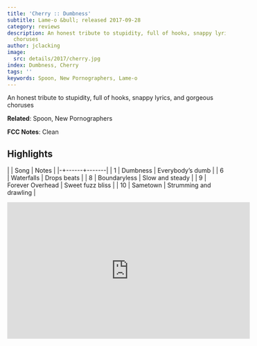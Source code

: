 ```yaml
---
title: 'Cherry :: Dumbness'
subtitle: Lame-o &bull; released 2017-09-28
category: reviews
description: An honest tribute to stupidity, full of hooks, snappy lyrics, and gorgeous
  choruses
author: jclacking
image:
  src: details/2017/cherry.jpg
index: Dumbness, Cherry
tags: ''
keywords: Spoon, New Pornographers, Lame-o
---
```

An honest tribute to stupidity, full of hooks, snappy lyrics, and gorgeous choruses<!--more-->

**Related**: Spoon, New Pornographers

**FCC Notes**: Clean

## Highlights

| | Song | Notes |
|-+------+-------|
| 1 | Dumbness | Everybody’s dumb |
| 6 | Waterfalls | Drops beats |
| 8 | Boundaryless | Slow and steady |
| 9 | Forever Overhead | Sweet fuzz bliss |
| 10 | Sametown | Strumming and drawling |

<div class="tlo-detail-video"><iframe width="560" height="315" src="https://www.youtube.com/embed/B4-9pnsvm3A" frameborder="0" allow="autoplay; encrypted-media" allowfullscreen></iframe></div>

